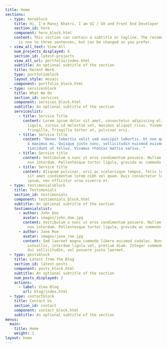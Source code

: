 ```yaml
---
title: Home
sections:
  - type: heroblock
    title: Hi, I'm Manoj Khatri. I am UI / UX and Front End Developer
    section_id: hero
    component: hero_block.html
    content: This section can contain a subtitle or tagline. The recommended length
      is one to three sentences, but can be changed as you prefer.
  - view_all_text: View All
    num_projects_displayed: 6
    section_id: latest-projects
    view_all_url: portfolio/index.html
    subtitle: An optional subtitle of the section
    title: Recent Work
    type: portfolioblock
    layout_style: mosaic
    component: portfolio_block.html
  - type: servicesblock
    title: What We Do
    section_id: services
    component: services_block.html
    subtitle: An optional subtitle of the section
    serviceslist:
      - title: Service Title
        content: Lorem ipsum dolor sit amet, consectetur adipiscing elit. Donec nisl
          ligula, cursus id molestie vel, maximus aliquet risus. Vivamus in nibh
          fringilla, fringilla tortor at, pulvinar orci.
      - title: Service Title
        content: "Donec lobortis velit sed suscipit lobortis. Ut non quam metus. Nullam
          a maximus mi. Quisque justo nunc, sollicitudin euismod euismod at,
          tincidunt ut tellus. Vivamus rhoncus mattis varius. "
      - title: Service title
        content: Vestibulum a nunc ut eros condimentum posuere. Nullam dapibus quis nunc
          non interdum. Pellentesque tortor ligula, gravida ac commodo eu.
      - title: Service title
        content: Aliquam pulvinar, orci ac scelerisque tempus, felis leo sagittis justo,
          sit amet condimentum lorem nibh vel quam. Duis consectetur lorem
          ipsum, non efficitur urna viverra et.
  - type: testimonialsblock
    title: Testimonials
    section_id: testimonials
    component: testimonials_block.html
    subtitle: An optional subtitle of the section
    testimonialslist:
      - author: John Doe
        avatar: images/john_doe.jpg
        content: Vestibulum a nunc ut eros condimentum posuere. Nullam dapibus quis nunc
          non interdum. Pellentesque tortor ligula, gravida ac commodo eu.
      - author: Jane Roe
        avatar: images/jane_roe.jpg
        content: Sed laoreet magna commodo libero euismod sodales. Nunc ac libero
          convallis, interdum ligula vel, pretium diam. Integer commodo sem at
          dui sollicitudin, vel posuere justo laoreet.
  - type: postsblock
    title: Latest from the Blog
    section_id: latest-posts
    component: posts_block.html
    subtitle: An optional subtitle of the section
    num_posts_displayed: 2
    actions:
      - label: View Blog
        url: blog/index.html
  - type: contactblock
    title: Contact Us
    section_id: contact
    component: contact_block.html
    subtitle: An optional subtitle of the section
menus:
  main:
    title: Home
    weight: 1
layout: home
---
```

